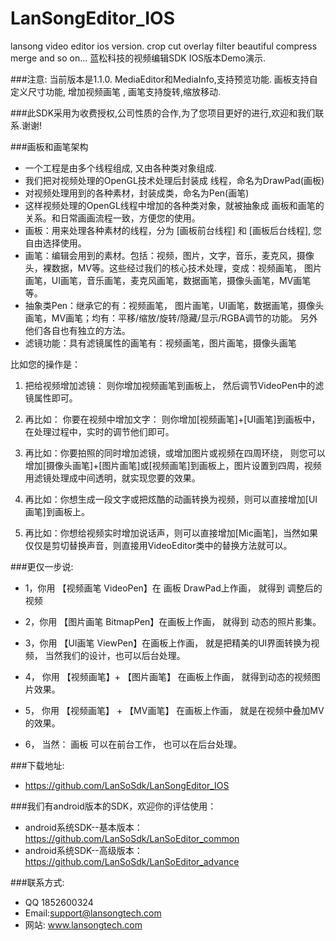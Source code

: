 # LanSongEditor_IOS
lansong  video  editor   ios version. crop cut overlay  filter beautiful compress merge and so on...
 蓝松科技的视频编辑SDK IOS版本Demo演示.
 
###注意: 当前版本是1.1.0. 
MediaEditor和MediaInfo,支持预览功能.
画板支持自定义尺寸功能, 增加视频画笔 , 画笔支持旋转,缩放移动.



###此SDK采用为收费授权,公司性质的合作,为了您项目更好的进行,欢迎和我们联系.谢谢!

###画板和画笔架构
*   一个工程是由多个线程组成, 又由各种类对象组成. 
*   我们把对视频处理的OpenGL技术处理后封装成 线程，命名为DrawPad(画板)
*   对视频处理用到的各种素材，封装成类，命名为Pen(画笔)
*   这样视频处理的OpenGL线程中增加的各种类对象，就被抽象成 画板和画笔的关系。和日常画画流程一致，方便您的使用。
*   画板：用来处理各种素材的线程，分为 [画板前台线程] 和 [画板后台线程], 您自由选择使用。
*   画笔：编辑会用到的素材。包括：视频，图片，文字，音乐，麦克风，摄像头，裸数据，MV等。这些经过我们的核心技术处理，变成：视频画笔， 		图片画笔，UI画笔，音乐画笔，麦克风画笔，数据画笔，摄像头画笔，MV画笔等。
*   抽象类Pen：继承它的有：视频画笔， 图片画笔，UI画笔，数据画笔，摄像头画笔，MV画笔；均有：平移/缩放/旋转/隐藏/显示/RGBA调节的功能。
		另外他们各自也有独立的方法。
*   滤镜功能：具有滤镜属性的画笔有：视频画笔，图片画笔，摄像头画笔


比如您的操作是：
1.	把给视频增加滤镜： 则你增加视频画笔到画板上， 然后调节VideoPen中的滤镜属性即可。

2.	再比如： 你要在视频中增加文字： 则你增加[视频画笔]+[UI画笔]到画板中，在处理过程中，实时的调节他们即可。

3.	再比如：你要拍照的同时增加滤镜，或增加图片或视频在四周环绕， 则您可以增加[摄像头画笔]+[图片画笔]或[视频画笔]到画板上，图片设置到四周，视频用滤镜处理成中间透明，就实现您要的效果。

4.	再比如：你想生成一段文字或把炫酷的动画转换为视频，则可以直接增加[UI画笔]到画板上。

5.	再比如：你想给视频实时增加说话声，则可以直接增加[Mic画笔]，当然如果仅仅是剪切替换声音，则直接用VideoEditor类中的替换方法就可以。

											


###更仅一步说:
*	1，你用 【视频画笔 VideoPen】在 画板 DrawPad上作画， 就得到 调整后的视频

* 2，你用  【图片画笔 BitmapPen】在画板上作画， 就得到 动态的照片影集。

*	3，你用 【UI画笔  ViewPen】在画板上作画， 就是把精美的UI界面转换为视频， 当然我们的设计，也可以后台处理。

* 4， 你用 【视频画笔】+ 【图片画笔】 在画板上作画， 就得到动态的视频图片效果。

* 5， 你用  【视频画笔】 + 【MV画笔】 在画板上作画， 就是在视频中叠加MV的效果。

* 6， 当然： 画板 可以在前台工作， 也可以在后台处理。



###下载地址: 
*  https://github.com/LanSoSdk/LanSongEditor_IOS

###我们有android版本的SDK，欢迎你的评估使用：
*	android系统SDK--基本版本：https://github.com/LanSoSdk/LanSoEditor_common
*	android系统SDK--高级版本：https://github.com/LanSoSdk/LanSoEditor_advance

###联系方式:
*   QQ 1852600324 
*   Email:support@lansongtech.com
*   网站: www.lansongtech.com